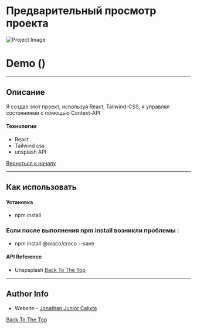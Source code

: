 # Предварительный просмотр проекта

![Project Image](https://user-images.githubusercontent.com/83169565/136811357-32004fbd-2fc9-49e5-8823-c286b4595f60.gif)

# Demo ()
---

## Описание

Я создал этот проект, используя React, Tailwind-CSS, я управлял состояниями с помощью Context-API 

#### Технологии

- React
- Tailwind css
- unsplash API

[Вернуться к началу](#read-me-template)

---

## Как использовать

#### Установка

- npm install 

### Если после выполнения npm install возникли проблемы :

- npm install @craco/craco --save


#### API Reference

- Unspsplash 
[Back To The Top](#read-me-template)

---



## Author Info


- Website - [Jonathan Junior Calixte](https://jonathanjunior.vercel.app)

[Back To The Top](#read-me-template)
